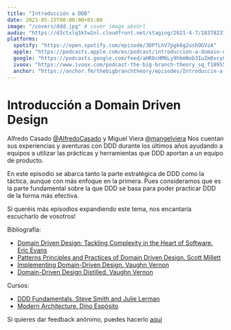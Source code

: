 ```yaml
---
title: "Introducción a DDD"
date: 2021-05-15T00:00:00+01:00
image: "/covers/ddd.jpg" # cover image absUrl
audio: "https://d3ctxlq1ktw2nl.cloudfront.net/staging/2021-4-7/183782376-44100-2-7387d4276a48b.m4a"
platforms:
  spotify: "https://open.spotify.com/episode/3DPfLhV7pgk6g2ushOGVzA"
  apple: "https://podcasts.apple.com/es/podcast/introducción-a-domain-driven-design/id1511403790?i=1000520713250"
  google: "https://podcasts.google.com/feed/aHR0cHM6Ly9hbmNob3IuZm0vcy81NmUwZjc4L3BvZGNhc3QvcnNz/episode/ZjJhYTc1ZTMtZTc0MC00NWMxLWEwMGEtMjgwNmNlNDY5YmM4?sa=X&ved=0CAUQkfYCahcKEwi46MXPpNDwAhUAAAAAHQAAAAAQAQ"
  ivoox: "https://www.ivoox.com/podcast-the-big-branch-theory_sq_f1895504_1.html"
  anchor: "https://anchor.fm/thebigbranchtheory/episodes/Introduccin-a-Domain-Driven-Design-e10drlv"
---
```


# Introducción a Domain Driven Design

Alfredo Casado [@AlfredoCasado](https://twitter.com/AlfredoCasado) y Miguel Viera [@mangelviera](https://twitter.com/mangelviera) Nos cuentan sus experiencias y aventuras con DDD durante los últimos años ayudando a equipos a utilizar las prácticas y herramientas que DDD aportan a un equipo de producto.

En este episodio se abarca tanto la parte estratégica de DDD como la táctica, aunque con más enfoque en la primera. Pues consideramos que es la parte fundamental sobre la que DDD se basa para poder practicar DDD de la forma más efectiva.

Si queréis más episodios expandiendo este tema, nos encantaría escucharlo de vosotros!

Bibliografía:

- [Domain Driven Design: Tackling Complexity in the Heart of Software. Eric Evans](https://www.goodreads.com/book/show/179133.Domain_Driven_Design)
- [Patterns Principles and Practices of Domain Driven Design. Scott Millett](https://www.goodreads.com/book/show/25531393-patterns-principles-and-practices-of-domain-driven-design)
- [Implementing Domain-Driven Design. Vaughn Vernon](https://www.goodreads.com/book/show/15756865-implementing-domain-driven-design)
- [Domain-Driven Design Distilled. Vaughn Vernon](https://www.goodreads.com/book/show/28602719-domain-driven-design-distilled)

Cursos:

- [DDD Fundamentals. Steve Smith and Julie Lerman](https://www.pluralsight.com/courses/domain-driven-design-fundamentals)
- [Modern Architecture. Dino Espósito](https://www.pluralsight.com/courses/modern-software-architecture-domain-models-cqrs-event-sourcing)

Si quieres dar feedback anónimo, puedes hacerlo [aquí](https://juandavidvega.typeform.com/to/p9srUA4m#episode_name=Introducci%C3%B3n%20a%20DDD)
